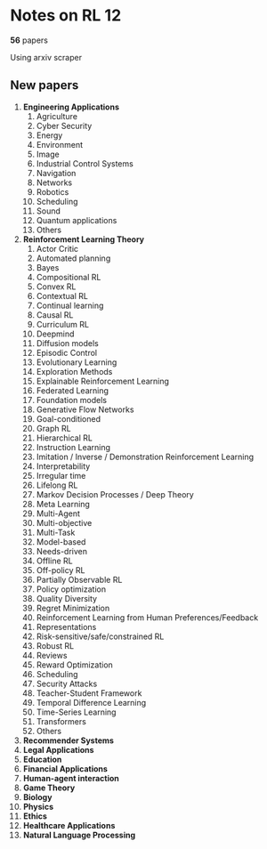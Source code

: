 # Notes on RL 12

__56__ papers

Using arxiv scraper

## New papers

1. __Engineering Applications__
   1. Agriculture
   2. Cyber Security
   3. Energy
   4. Environment
   5. Image
   6. Industrial Control Systems
   7. Navigation
   8. Networks
   9.  Robotics
   10. Scheduling
   11. Sound
   12. Quantum applications
   13. Others
2. __Reinforcement Learning Theory__
    1. Actor Critic
    2. Automated planning
    3. Bayes
    4. Compositional RL
    5. Convex RL
    6. Contextual RL
    7. Continual learning
    8. Causal RL
    9. Curriculum RL
    10. Deepmind
    11. Diffusion models
    12. Episodic Control
    13. Evolutionary Learning
    14. Exploration Methods
    15. Explainable Reinforcement Learning
    16. Federated Learning
    17. Foundation models
    18. Generative Flow Networks
    19. Goal-conditioned
    20. Graph RL
    21. Hierarchical RL
    22. Instruction Learning
    23. Imitation / Inverse / Demonstration Reinforcement Learning
    24. Interpretability
    25. Irregular time
    26. Lifelong RL
    27. Markov Decision Processes / Deep Theory
    28. Meta Learning
    29. Multi-Agent
    30. Multi-objective
    31. Multi-Task
    32. Model-based
    33. Needs-driven
    34. Offline RL
    35. Off-policy RL
    36. Partially Observable RL
    37. Policy optimization
    38. Quality Diversity
    39. Regret Minimization
    40. Reinforcement Learning from Human Preferences/Feedback
    41. Representations
    42. Risk-sensitive/safe/constrained RL
    43. Robust RL
    44. Reviews
    45. Reward Optimization
    46. Scheduling
    47. Security Attacks
    48. Teacher-Student Framework
    49. Temporal Difference Learning
    50. Time-Series Learning
    51. Transformers
    52. Others
3. __Recommender Systems__
4. __Legal Applications__
5. __Education__
6. __Financial Applications__
7. __Human-agent interaction__
8. __Game Theory__
9.  __Biology__
10. __Physics__
11. __Ethics__
12. __Healthcare Applications__
13. __Natural Language Processing__